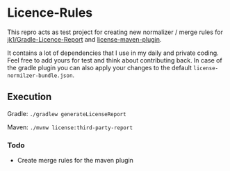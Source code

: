 # Licence-Rules

This repro acts as test project for creating new normalizer / merge rules for [jk1/Gradle-Licence-Report](https://github.com/jk1/Gradle-License-Report) and [license-maven-plugin](https://github.com/mojohaus/license-maven-plugin).

It contains a lot of dependencies that I use in my daily and private coding.
Feel free to add yours for test and think about contributing back.
In case of the gradle plugin you can also apply your changes to the default `license-normilzer-bundle.json`.

## Execution

Gradle: `./gradlew generateLicenseReport`

Maven: `./mvnw license:third-party-report`

### Todo

* Create merge rules for the maven plugin
